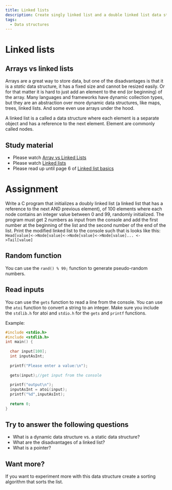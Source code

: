 ```yaml
---
title: Linked lists
description: Create singly linked list and a double linked list data structure
tags:
  - Data structures
---
```


# Linked lists

## Arrays vs linked lists
Arrays are a great way to store data, but one of the disadvantages is that it is a *static* data structure, it has a fixed size and cannot be resized easily. Or for that matter it is hard to just add an element to the end (or beginning) of the array. 
Many languages and frameworks have dynamic collection types, but they are an abstraction over more dynamic data structures, like maps, trees, linked lists. And some even use arrays under the hood.

A linked list is a called a data structure where each element is a separate object and has a reference to the next element. Element are commonly called nodes.

## Study material
- Please watch [Array vs Linked Lists](https://www.youtube.com/watch?v=DyG9S9nAlUM)
- Please watch [Linked lists](https://www.youtube.com/watch?v=_jQhALI4ujg)
- Please read up until page 6 of [Linked list basics](http://cslibrary.stanford.edu/103/LinkedListBasics.pdf)


# Assignment

Write a C program that initializes a doubly linked list (a linked list that has a reference to the next AND previous element), of 100 elements where each node contains an integer value between 0 and 99, randomly initialized.
The program must get 2 numbers as input from the console and add the first number at the beginning of the list and the second number of the end of the list.
Print the modified linked list to the console such that is looks like this:
`Head[value]<->Node[value]<->Node[value]<->Node[value]... <->Tail[value]`

## Random function
You can use the `rand() % 99;` function to generate pseudo-random numbers.

## Read inputs
You can use the `gets` function to read a line from the console. You can use the `atoi` function to convert a string to an integer. Make sure you include the `stdlib.h` for atoi and `stdio.h` for the `gets` and `printf` functions.

Example:
```c
#include <stdio.h>
#include <stdlib.h>
int main() {
  
  char input[100];
  int inputAsInt;
  
  printf("Please enter a value:\n");
  
  gets(input);//get input from the console
  
  printf("output\n");
  inputAsInt = atoi(input);
  printf("%d",inputAsInt);
  
  return 0;
}
```

## Try to answer the following questions
- What is a dynamic data structure vs. a static data structure?
- What are the disadvantages of a linked list?
- What is a pointer?

## Want more?
If you want to experiment more with this data structure create a sorting algorithm that sorts the list.